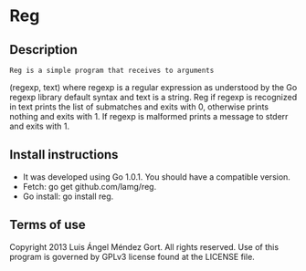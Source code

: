 Reg
===

Description
-----------
	Reg is a simple program that receives to arguments 
(regexp, text) where regexp is a regular expression as 
understood by the Go regexp library default syntax and text 
is a string. Reg if regexp is recognized in text prints the list
of submatches and exits with 0, otherwise prints nothing and 
exits with 1. If regexp is malformed prints a message to 
stderr and exits with 1.

Install instructions
--------------------
- It was developed using Go 1.0.1. You should have a compatible 
  version.
- Fetch: go get github.com/lamg/reg.
- Go install: go install reg.

Terms of use
------------
Copyright 2013 Luis Ángel Méndez Gort. All rights reserved.
Use of this program is governed by GPLv3 license found at
the LICENSE file.
